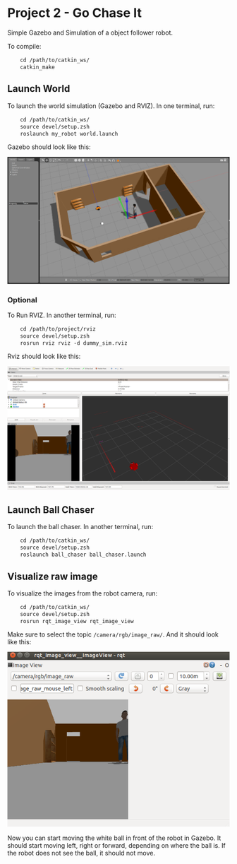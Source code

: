 # Project 2 - Go Chase It

Simple Gazebo and Simulation of a object follower robot. 

To compile:
```
	cd /path/to/catkin_ws/
	catkin_make
```

## Launch World 
To launch the world simulation (Gazebo and RVIZ). In one terminal, run:
```
	cd /path/to/catkin_ws/
	source devel/setup.zsh
	roslaunch my_robot world.launch
```

Gazebo should look like this:
<p align="center">
    <img src="./readme/gazebo.png" width="600" />
</p>

### Optional
To Run RVIZ. In another terminal, run:
```
	cd /path/to/project/rviz
	source devel/setup.zsh
	rosrun rviz rviz -d dummy_sim.rviz
```

Rviz should look like this:
<p align="center">
   <img src="./readme/rviz.png" width="600" />
</p>

## Launch Ball Chaser

To launch the ball chaser. In another terminal, run:
```
	cd /path/to/catkin_ws/
	source devel/setup.zsh
	roslaunch ball_chaser ball_chaser.launch
```

## Visualize raw image 
To visualize the images from the robot camera, run:
```
	cd /path/to/catkin_ws/
	source devel/setup.zsh
	rosrun rqt_image_view rqt_image_view
```

Make sure to select the topic ```/camera/rgb/image_raw/```. And it should look like this:
<p align="center">
   <img src="./readme/image.png" width="600" />
</p>


Now you can start moving the white ball in front of the robot in Gazebo. It should start moving left, right or forward, depending on where the ball is. If the robot does not see the ball, it should not move. 
